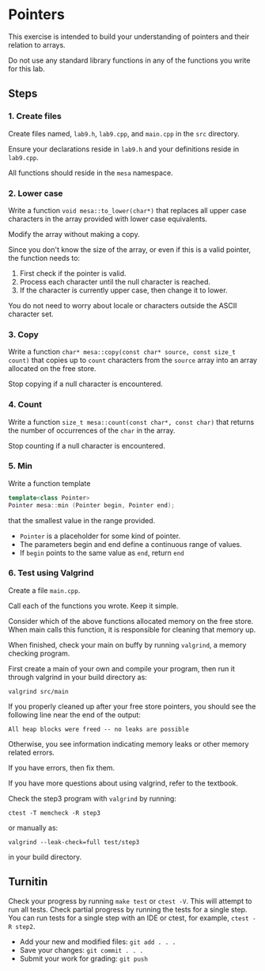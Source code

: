 # Pointers
This exercise is intended to build your understanding of pointers and their relation to arrays.

Do not use any standard library functions in any of the functions you write for this lab.

## Steps

### 1. Create files
Create files named, `lab9.h`, `lab9.cpp`, and `main.cpp`
in the `src` directory.

Ensure your declarations reside in `lab9.h` and
your definitions reside in `lab9.cpp`.

All functions should reside in the `mesa` namespace.

### 2. Lower case
Write a function 
`void mesa::to_lower(char*)` that replaces all upper case
characters in the array provided with lower case equivalents.

Modify the array without making a copy.

Since you don't know the size of the array,
or even if this is a valid pointer, the function needs to:

1. First check if the pointer is valid.
2. Process each character until the null character is reached.
3. If the character is currently upper case, then change it to lower.

You do not need to worry about locale or
characters outside the ASCII character set.

### 3. Copy
Write a function 
`char* mesa::copy(const char* source, const size_t count)`
that copies up to `count` characters from the `source` array
into an array allocated on the free store.

Stop copying if a null character is encountered.

### 4. Count
Write a function
`size_t mesa::count(const char*, const char)`
that returns
the number of occurrences of the `char` in the array.

Stop counting if a null character is encountered.

### 5. Min
Write a function template
```cpp
template<class Pointer>
Pointer mesa::min (Pointer begin, Pointer end);
```

that the smallest value in the range provided.

- `Pointer` is a placeholder for some kind of pointer.
- The parameters begin and end define a continuous
range of values.
- If `begin` points to the same value as `end`, return `end`

### 6. Test using Valgrind
Create a file `main.cpp`.

Call each of the functions you wrote.
Keep it simple.

Consider which of the above functions allocated memory
on the free store.
When main calls this function, it is responsible for
cleaning that memory up.

When finished, 
check your main on buffy by running `valgrind`,
a memory checking program.

First create a main of your own and compile your program, 
then run it through valgrind in your build directory as:

```
valgrind src/main
```

If you properly cleaned up after your free store pointers,
you should see the following line near the end of the output:

```
All heap blocks were freed -- no leaks are possible
```

Otherwise,
you see information indicating memory leaks or other memory related errors.

If you have errors, then fix them.

If you have more questions about using valgrind,
refer to the textbook.

Check the step3 program with `valgrind` by running:

```
ctest -T memcheck -R step3
```

or manually as:

```
valgrind --leak-check=full test/step3
```

in your build directory.


## Turnitin
Check your progress by running `make test` or `ctest -V`.
This will attempt to run all tests.
Check partial progress by running the tests for a single step.
You can run tests for a single step with an IDE or ctest,
for example, `ctest -R step2`.

- Add your new and modified files: `git add . . . `
- Save your changes: `git commit . . . `
- Submit your work for grading: `git push`


